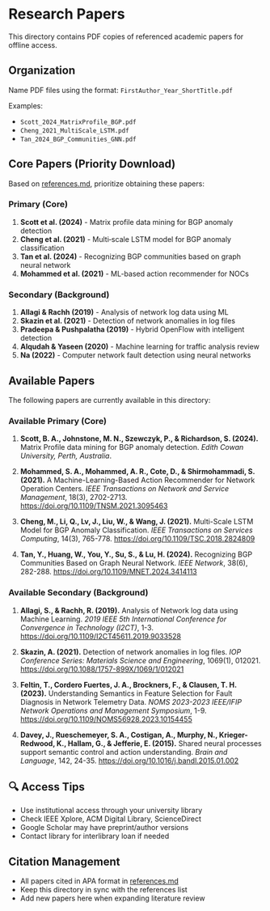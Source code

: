 # Research Papers

This directory contains PDF copies of referenced academic papers for offline access.

## Organization

Name PDF files using the format: `FirstAuthor_Year_ShortTitle.pdf`

Examples:

- `Scott_2024_MatrixProfile_BGP.pdf`
- `Cheng_2021_MultiScale_LSTM.pdf`
- `Tan_2024_BGP_Communities_GNN.pdf`

## Core Papers (Priority Download)

Based on [references.md](../research/references.md), prioritize obtaining these papers:

### Primary (Core)

1. **Scott et al. (2024)** - Matrix profile data mining for BGP anomaly detection
2. **Cheng et al. (2021)** - Multi‑scale LSTM model for BGP anomaly classification  
3. **Tan et al. (2024)** - Recognizing BGP communities based on graph neural network
4. **Mohammed et al. (2021)** - ML-based action recommender for NOCs

### Secondary (Background)

1. **Allagi & Rachh (2019)** - Analysis of network log data using ML
2. **Skazin et al. (2021)** - Detection of network anomalies in log files
3. **Pradeepa & Pushpalatha (2019)** - Hybrid OpenFlow with intelligent detection
4. **Alqudah & Yaseen (2020)** - Machine learning for traffic analysis review
5. **Na (2022)** - Computer network fault detection using neural networks

## Available Papers

The following papers are currently available in this directory:

### Available Primary (Core)

1. **Scott, B. A., Johnstone, M. N., Szewczyk, P., & Richardson, S. (2024).** Matrix Profile data mining for BGP anomaly detection. *Edith Cowan University, Perth, Australia*.

2. **Mohammed, S. A., Mohammed, A. R., Cote, D., & Shirmohammadi, S. (2021).** A Machine-Learning-Based Action Recommender for Network Operation Centers. *IEEE Transactions on Network and Service Management*, 18(3), 2702-2713. <https://doi.org/10.1109/TNSM.2021.3095463>

3. **Cheng, M., Li, Q., Lv, J., Liu, W., & Wang, J. (2021).** Multi-Scale LSTM Model for BGP Anomaly Classification. *IEEE Transactions on Services Computing*, 14(3), 765-778. <https://doi.org/10.1109/TSC.2018.2824809>

4. **Tan, Y., Huang, W., You, Y., Su, S., & Lu, H. (2024).** Recognizing BGP Communities Based on Graph Neural Network. *IEEE Network*, 38(6), 282-288. <https://doi.org/10.1109/MNET.2024.3414113>

### Available Secondary (Background)

1. **Allagi, S., & Rachh, R. (2019).** Analysis of Network log data using Machine Learning. *2019 IEEE 5th International Conference for Convergence in Technology (I2CT)*, 1-3. <https://doi.org/10.1109/I2CT45611.2019.9033528>

2. **Skazin, A. (2021).** Detection of network anomalies in log files. *IOP Conference Series: Materials Science and Engineering*, 1069(1), 012021. <https://doi.org/10.1088/1757-899X/1069/1/012021>

3. **Feltin, T., Cordero Fuertes, J. A., Brockners, F., & Clausen, T. H. (2023).** Understanding Semantics in Feature Selection for Fault Diagnosis in Network Telemetry Data. *NOMS 2023-2023 IEEE/IFIP Network Operations and Management Symposium*, 1-9. <https://doi.org/10.1109/NOMS56928.2023.10154455>

4. **Davey, J., Rueschemeyer, S. A., Costigan, A., Murphy, N., Krieger-Redwood, K., Hallam, G., & Jefferie, E. (2015).** Shared neural processes support semantic control and action understanding. *Brain and Language*, 142, 24-35. <https://doi.org/10.1016/j.bandl.2015.01.002>

## 🔍 Access Tips

- Use institutional access through your university library
- Check IEEE Xplore, ACM Digital Library, ScienceDirect
- Google Scholar may have preprint/author versions
- Contact library for interlibrary loan if needed

## Citation Management

- All papers cited in APA format in [references.md](../research/references.md)
- Keep this directory in sync with the references list
- Add new papers here when expanding literature review
